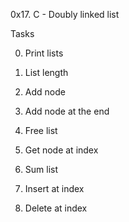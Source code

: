 0x17. C - Doubly linked list

Tasks

0. Print lists

1. List length

2. Add node

3. Add node at the end

4. Free list

5. Get node at index

6. Sum list

7. Insert at index

8. Delete at index

